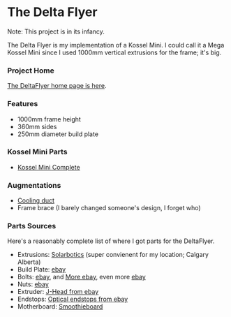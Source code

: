 <H1>The Delta Flyer</H1>
Note: This project is in its infancy. 

The Delta Flyer is my implementation of a Kossel Mini. I could call it a Mega Kossel Mini since I used 1000mm vertical extrusions for the frame; it's big.

<H3>Project Home</H3>
<a href="http://www.dawning.ca/printing/deltaflyer/">The DeltaFlyer home page is here</a>.

<H3>Features</H3>
<UL>
<LI>1000mm frame height</LI>
<LI>360mm sides</LI>
<LI>250mm diameter build plate</LI>
</UL>

<H3>Kossel Mini Parts</h3>
<ul>
<li><a href="http://www.thingiverse.com/thing:287103">Kossel Mini Complete</a></li>
</ul>

<H3>Augmentations</H3>
<UL>
<LI><a href="http://www.thingiverse.com/thing:225126">Cooling duct</a></LI>
<LI>Frame brace (I barely changed someone's design, I forget who)</LI>
</UL>

<H3>Parts Sources</H3>
Here's a reasonably complete list of where I got parts for the DeltaFlyer.
<UL>
<LI>Extrusions: <a href="http://solarbotics.com">Solarbotics</a> (super convienent for my location; Calgary Alberta)</LI>
<LI>Build Plate: <a href="http://www.ebay.ca/itm/281922358523">ebay</a></LI>
<LI>Bolts: <a href="http://www.ebay.ca/itm/181888160934">ebay</a>, and <a href="http://www.ebay.ca/itm/311508638157">More ebay</a>, even more <a href="http://www.ebay.ca/itm/361012121675">ebay</a></LI>
<LI>Nuts: <a href="http://www.ebay.ca/itm/381266895470">ebay</a></LI>
<LI>Extruder: <a href="http://www.ebay.ca/itm/381482847364">J-Head from ebay</a></LI>
<LI>Endstops: <a href="http://www.ebay.ca/itm/281683135744">Optical endstops from ebay</a></LI>
<LI>Motherboard: <a href="http://shop.uberclock.com/collections/smoothie/products/smoothieboard">Smoothieboard</a></LI>
</UL>
